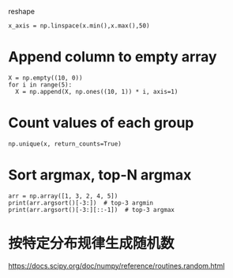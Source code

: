 reshape

`x_axis = np.linspace(x.min(),x.max(),50)`

# Append column to empty array

  ```
X = np.empty((10, 0))
for i in range(5):
    X = np.append(X, np.ones((10, 1)) * i, axis=1)
```

# Count values of each group

`np.unique(x, return_counts=True)`

# Sort argmax, top-N argmax

```
arr = np.array([1, 3, 2, 4, 5])
print(arr.argsort()[-3:])  # top-3 argmin
print(arr.argsort()[-3:][::-1])  # top-3 argmax
```

# 按特定分布规律生成随机数
https://docs.scipy.org/doc/numpy/reference/routines.random.html
